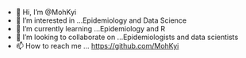 - 👋 Hi, I’m @MohKyi
- 👀 I’m interested in ...Epidemiology and Data Science
- 🌱 I’m currently learning ...Epidemiology and R
- 💞️ I’m looking to collaborate on ...Epidemiologists and data scientists
- 📫 How to reach me ... https://github.com/MohKyi
<!---
MohKyi/MohKyi is a ✨ special ✨ repository because its `README.md` (this file) appears on your GitHub profile.
You can click the Preview link to take a look at your changes.
--->
